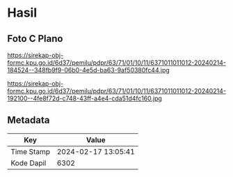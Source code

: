 # Hasil

## Foto C Plano

https://sirekap-obj-formc.kpu.go.id/6d37/pemilu/pdpr/63/71/01/10/11/6371011011012-20240214-184524--348fb9f9-06b0-4e5d-ba63-9af50380fc44.jpg

https://sirekap-obj-formc.kpu.go.id/6d37/pemilu/pdpr/63/71/01/10/11/6371011011012-20240214-192100--4fe8f72d-c748-43ff-a4e4-cda51d4fc160.jpg


## Metadata

| Key        | Value               |
| ---------- | ------------------- |
| Time Stamp | 2024-02-17 13:05:41 |
| Kode Dapil | 6302                |



